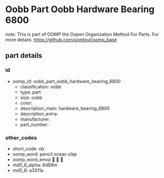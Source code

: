 # Oobb Part Oobb Hardware Bearing 6800  

note: This is part of OOMP the Oopen Organization Method For Parts. For more details: https://github.com/oomlout/oomp_base

##  part details





### id
* oomp_id: oobb_part_oobb_hardware_bearing_6800
  * classification: oobb
  * type: part
  * size: oobb
  * color: 
  * description_main: hardware_bearing_6800
  * description_extra: 
  * manufacturer: 
  * part_number: 

### other_codes
* short_code: ob
* oomp_word: pencil ocean clap
* oomp_word_emoji :pencil: :ocean: :clap:
* md5_6_alpha: 6d89m
* md5_6: a3311a